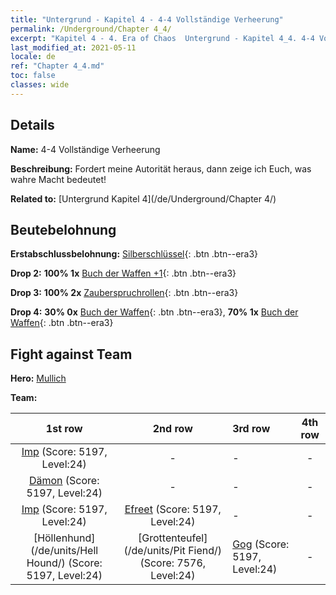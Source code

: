```yaml
---
title: "Untergrund - Kapitel 4 - 4-4 Vollständige Verheerung"
permalink: /Underground/Chapter 4_4/
excerpt: "Kapitel 4 - 4. Era of Chaos  Untergrund - Kapitel 4_4. 4-4 Vollständige Verheerung"
last_modified_at: 2021-05-11
locale: de
ref: "Chapter 4_4.md"
toc: false
classes: wide
---
```


## Details

 **Name:** 4-4 Vollständige Verheerung

 **Beschreibung:** Fordert meine Autorität heraus, dann zeige ich Euch, was wahre Macht bedeutet!

 **Related to:** [Untergrund Kapitel 4](/de/Underground/Chapter 4/)

## Beutebelohnung

 **Erstabschlussbelohnung:** [Silberschlüssel](/ItemsDE/con_693/){: .btn .btn--era3}

 **Drop 2:** **100% 1x** [Buch der Waffen +1](/ItemsDE/mat_25/){: .btn .btn--era3}

 **Drop 3:** **100% 2x** [Zauberspruchrollen](/ItemsDE/con_694/){: .btn .btn--era3}

 **Drop 4:** **30% 0x** [Buch der Waffen](/ItemsDE/mat_18/){: .btn .btn--era3}, **70% 1x** [Buch der Waffen](/ItemsDE/mat_18/){: .btn .btn--era3}


## Fight against Team
 **Hero:** [Mullich](/de/heroes/Mullich/)

 **Team:**


  | 1st row | 2nd row | 3rd row | 4th row |
  |:----:|:----:|:----|:----:|
  | [Imp](/de/units/Imp/) (Score: 5197, Level:24)  | - | - | - |
  | [Dämon](/de/units/Demon/) (Score: 5197, Level:24)  | - | - | - |
  | [Imp](/de/units/Imp/) (Score: 5197, Level:24)  | [Efreet](/de/units/Efreeti/) (Score: 5197, Level:24)  | - | - |
  | [Höllenhund](/de/units/Hell Hound/) (Score: 5197, Level:24)  | [Grottenteufel](/de/units/Pit Fiend/) (Score: 7576, Level:24)  | [Gog](/de/units/Gog/) (Score: 5197, Level:24)  | - |



